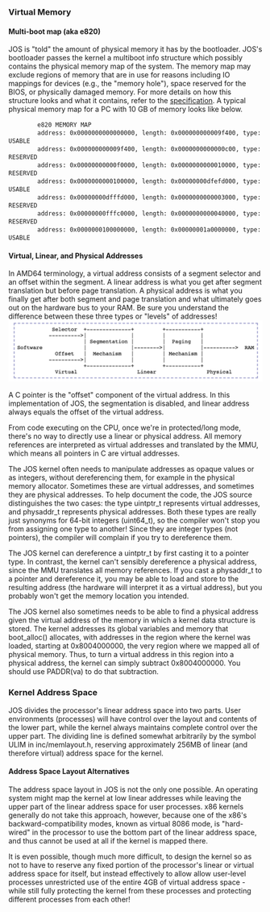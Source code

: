 ### Virtual Memory

#### Multi-boot map (aka e820)
JOS is "told" the amount of physical memory it has by the bootloader. JOS's bootloader passes the kernel a multiboot info structure which possibly contains the physical memory map of the system. The memory map may exclude regions of memory that are in use for reasons including IO mappings for devices (e.g., the "memory hole"), space reserved for the BIOS, or physically damaged memory. For more details on how this structure looks and what it contains, refer to the [specification](https://www.gnu.org/software/grub/manual/multiboot/multiboot.html). A typical physical memory map for a PC with 10 GB of memory looks like below.
```
        e820 MEMORY MAP
        address: 0x0000000000000000, length: 0x000000000009f400, type: USABLE
        address: 0x000000000009f400, length: 0x0000000000000c00, type: RESERVED
        address: 0x00000000000f0000, length: 0x0000000000010000, type: RESERVED
        address: 0x0000000000100000, length: 0x00000000dfefd000, type: USABLE
        address: 0x00000000dfffd000, length: 0x0000000000003000, type: RESERVED
        address: 0x00000000fffc0000, length: 0x0000000000040000, type: RESERVED
        address: 0x0000000100000000, length: 0x00000001a0000000, type: USABLE
```

#### Virtual, Linear, and Physical Addresses
In AMD64 terminology, a virtual address consists of a segment selector and an offset within the segment. A linear address is what you get after segment translation but before page translation. A physical address is what you finally get after both segment and page translation and what ultimately goes out on the hardware bus to your RAM. Be sure you understand the difference between these three types or "levels" of addresses!
![alt_text](figures/seg-paging.png)

A C pointer is the "offset" component of the virtual address. In this implementation of JOS, the segmentation is disabled, and linear address always equals the offset of the virtual address.

From code executing on the CPU, once we're in protected/long mode, there's no way to directly use a linear or physical address. All memory references are interpreted as virtual addresses and translated by the MMU, which means all pointers in C are virtual addresses.

The JOS kernel often needs to manipulate addresses as opaque values or as integers, without dereferencing them, for example in the physical memory allocator. Sometimes these are virtual addresses, and sometimes they are physical addresses. To help document the code, the JOS source distinguishes the two cases: the type uintptr_t represents virtual addresses, and physaddr_t represents physical addresses. Both these types are really just synonyms for 64-bit integers (uint64_t), so the compiler won't stop you from assigning one type to another! Since they are integer types (not pointers), the compiler will complain if you try to dereference them.

The JOS kernel can dereference a uintptr_t by first casting it to a pointer type. In contrast, the kernel can't sensibly dereference a physical address, since the MMU translates all memory references. If you cast a physaddr_t to a pointer and dereference it, you may be able to load and store to the resulting address (the hardware will interpret it as a virtual address), but you probably won't get the memory location you intended.

The JOS kernel also sometimes needs to be able to find a physical address given the virtual address of the memory in which a kernel data structure is stored. The kernel addresses its global variables and memory that boot_alloc() allocates, with addresses in the region where the kernel was loaded, starting at 0x8004000000, the very region where we mapped all of physical memory. Thus, to turn a virtual address in this region into a physical address, the kernel can simply subtract 0x8004000000. You should use PADDR(va) to do that subtraction.

### Kernel Address Space
JOS divides the processor's linear address space into two parts. User environments (processes) will have control over the layout and contents of the lower part, while the kernel always maintains complete control over the upper part. The dividing line is defined somewhat arbitrarily by the symbol ULIM in inc/memlayout.h, reserving approximately 256MB of linear (and therefore virtual) address space for the kernel.

#### Address Space Layout Alternatives
The address space layout in JOS is not the only one possible. An operating system might map the kernel at low linear addresses while leaving the upper part of the linear address space for user processes. x86 kernels generally do not take this approach, however, because one of the x86's backward-compatibility modes, known as virtual 8086 mode, is "hard-wired" in the processor to use the bottom part of the linear address space, and thus cannot be used at all if the kernel is mapped there.

It is even possible, though much more difficult, to design the kernel so as not to have to reserve any fixed portion of the processor's linear or virtual address space for itself, but instead effectively to allow allow user-level processes unrestricted use of the entire 4GB of virtual address space - while still fully protecting the kernel from these processes and protecting different processes from each other!
